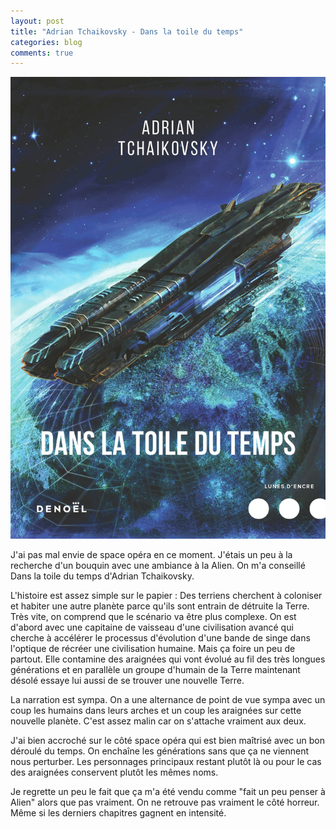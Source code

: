 ```yaml
---
layout: post
title: "Adrian Tchaikovsky - Dans la toile du temps"
categories: blog
comments: true
---
```


![folio](https://github.com/homeostasie/bouquins/raw/master/_pics/lv/tchaikovsky_adrian/dans-la-toile-du-temps.jpg)

J'ai pas mal envie de space opéra en ce moment. J'étais un peu à la recherche d'un bouquin avec une ambiance à la Alien. On m'a conseillé Dans la toile du temps d'Adrian Tchaikovsky. 

L'histoire est assez simple sur le papier : Des terriens cherchent à coloniser et habiter une autre planète parce qu'ils sont entrain de détruite la Terre. Très vite, on comprend que le scénario va être plus complexe. On est d'abord avec une capitaine de vaisseau d'une civilisation avancé qui cherche à accélérer le processus d'évolution d'une bande de singe dans l'optique de récréer une civilisation humaine. Mais ça foire un peu de partout. Elle contamine des araignées qui vont évolué au fil des très longues générations et en parallèle un groupe d'humain de la Terre maintenant désolé essaye lui aussi de se trouver une nouvelle Terre. 

La narration est sympa. On a une alternance de point de vue sympa avec un coup les humains dans leurs arches et un coup les araignées sur cette nouvelle planète. C'est assez malin car on s'attache vraiment aux deux. 

J'ai bien accroché sur le côté space opéra qui est bien maîtrisé avec un bon déroulé du temps. On enchaîne les générations sans que ça ne viennent nous perturber. Les personnages principaux restant plutôt là ou pour le cas des araignées conservent plutôt les mêmes noms. 

Je regrette un peu le fait que ça m'a été vendu comme "fait un peu penser à Alien" alors que pas vraiment. On ne retrouve pas vraiment le côté horreur. Même si les derniers chapitres gagnent en intensité. 
